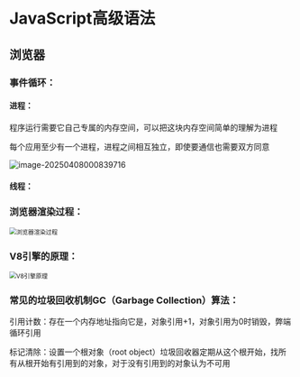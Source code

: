 # JavaScript高级语法

## 浏览器

### 事件循环：

#### 进程：

程序运行需要它自己专属的内存空间，可以把这块内存空间简单的理解为进程

每个应用至少有一个进程，进程之间相互独立，即使要通信也需要双方同意

![image-20250408000839716](C:\Users\Mr.Hu\AppData\Roaming\Typora\typora-user-images\image-20250408000839716.png)

#### 线程：

### 浏览器渲染过程：

<img src="D:\Project\JS\practice\public\image\浏览器渲染过程.png" alt="浏览器渲染过程" style="zoom:75%;" />

### V8引擎的原理：

<img src="D:\Project\JS\practice\public\image\V8引擎原理.png" alt="V8引擎原理" style="zoom:75%;" />

### 常见的垃圾回收机制GC（Garbage Collection）算法：

引用计数：存在一个内存地址指向它是，对象引用+1，对象引用为0时销毁，弊端循环引用

标记清除：设置一个根对象（root object）垃圾回收器定期从这个根开始，找所有从根开始有引用到的对象，对于没有引用到的对象认为不可用

